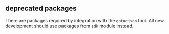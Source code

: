 
## deprecated packages

There are packages required by integration with the `gotocjson` tool.
All new development should use packages from `sdk` module instead.
